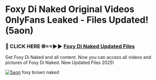 # Foxy Di Naked Original Videos 0nlyFans Leaked - Files Updated! (5aon)

<h3>🔴 CLICK HERE 🌐==►► <a href="https://tinyurl.com/yckcrads" rel="nofollow">Foxy Di Naked Updated Files</a></h3>

Get Foxy Di Naked and all content. Now you can access all videos and pictures of Foxy Di Naked. New Updated Files 2025!

[![5aon](https://i.imgur.com/hpKpOFt.gif)](https://tinyurl.com/yckcrads)
foxy brown naked